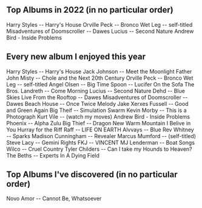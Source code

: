 ## Top Albums in 2022 (in no particular order)

Harry Styles -- Harry's House
Orville Peck -- Bronco
Wet Leg -- self-titled
Misadventures of Doomscroller -- Dawes
Lucius -- Second Nature
Andrew Bird - Inside Problems

## Every new album I enjoyed this year

Harry Styles -- Harry's House
Jack Johnson -- Meet the Moonlight
Father John Misty -- Chole and the Next 20th Century
Orville Peck -- Bronco
Wet Leg -- self-titled
Angel Olsen -- Big Time
Spoon -- Lucifer On the Sofa
The Bros. Landreth -- Come Morning
Lucius -- Second Nature
Dehd -- Blue Skies
Live From the Rooftop -- Dawes
Misadventures of Doomscroller -- Dawes
Beach House -- Once Twice Melody
Jake Xerxes Fussell -- Good and Green Again
Big Theif -- Simulation Swarm
Kevin Morby -- This is a Photograph
Kurt Vile -- (watch my moves)
Andrew Bird - Inside Problems
Phoenix -- Alpha Zulu
Big Thief -- Dragon New Warm Mountain I Belive in You
Hurray for the Riff Raff -- LIFE ON EARTH
Alvvays -- Blue Rev
Whitney -- Sparks
Madison Cunningham -- Revealer
Marcus Mumford -- (self-titled)
Steve Lacy -- Gemini Rights
FKJ -- VINCENT
MJ Lenderman -- Boat Songs
Wilco -- Cruel Country
Tyler Childers -- Can I take my Hounds to Heaven?
The Beths -- Experts In A Dying Field

## Top Albums I've discovered (in no particular order)

Novo Amor -- Cannot Be, Whatsoever
